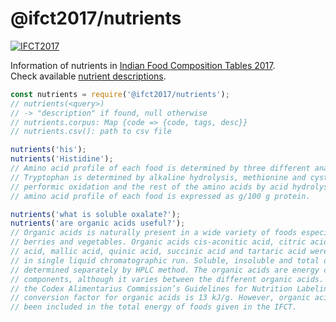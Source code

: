 # @ifct2017/nutrients

[![IFCT2017](http://ninindia.org/images/ifct_2017.png)](http://ninindia.org/ifct_2017.htm)

Information of nutrients in [Indian Food Composition Tables 2017].<br>
Check available [nutrient descriptions].

```javascript
const nutrients = require('@ifct2017/nutrients');
// nutrients(<query>)
// -> "description" if found, null otherwise
// nutrients.corpus: Map {code => {code, tags, desc}}
// nutrients.csv(): path to csv file

nutrients('his');
nutrients('Histidine');
// Amino acid profile of each food is determined by three different analyses.
// Tryptophan is determined by alkaline hydrolysis, methionine and cystine by
// performic oxidation and the rest of the amino acids by acid hydrolysis. The
// amino acid profile of each food is expressed as g/100 g protein.

nutrients('what is soluble oxalate?');
nutrients('are organic acids useful?');
// Organic acids is naturally present in a wide variety of foods especially fruits,
// berries and vegetables. Organic acids cis-aconitic acid, citric acid, fumaric
// acid, mallic acid, quinic acid, succinic acid and tartaric acid were determined
// in single liquid chromatographic run. Soluble, insoluble and total oxalates were
// determined separately by HPLC method. The organic acids are energy contributing
// components, although it varies between the different organic acids. According to
// the Codex Alimentarius Commission’s Guidelines for Nutrition Labeling, the energy
// conversion factor for organic acids is 13 kJ/g. However, organic acids have not
// been included in the total energy of foods given in the IFCT.
```


[Indian Food Composition Tables 2017]: http://ifct2017.com/
[nutrient descriptions]: https://github.com/ifct2017/nutrients/tree/master/assets
